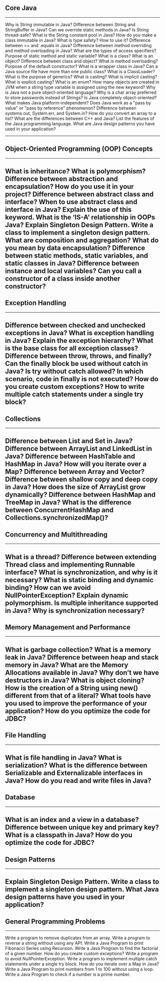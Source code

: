 ## Core Java
---
Why is String immutable in Java?
Difference between String and StringBuffer in Java?
Can we override static methods in Java?
Is String thread-safe?
What is the String constant pool in Java?
How do you make a class immutable in Java?
What is type safety? How to use it?
Difference between == and .equals in Java?
Difference between method overriding and method overloading in Java?
What are the types of access specifiers?
Purpose of static method and static variable?
What is a class?
What is an object?
Difference between class and object?
What is method overloading?
Purpose of the default constructor?
What is a wrapper class in Java?
Can a Java source file have more than one public class?
What is a ClassLoader?
What is the purpose of generics?
What is casting?
What is implicit casting?
What is explicit casting?
What is an enum?
How many objects are created in JVM when a string type variable is assigned using the new keyword?
Why is Java not a pure object-oriented language?
Why is a char array preferred to store passwords instead of Strings?
Is Java completely object-oriented?
What makes Java platform-independent?
Does Java work as a "pass by value" or "pass by reference" phenomenon?
Difference between systems.out, System.err, and System.in?
How do you convert an array to a list?
What are the differences between C++ and Java?
List the features of the Java programming language.
What are Java design patterns you have used in your application?

---
## Object-Oriented Programming (OOP) Concepts
---
What is inheritance?
What is polymorphism?
Difference between abstraction and encapsulation? How do you use it in your project?
Difference between abstract class and interface?
When to use abstract class and interface in Java?
Explain the use of this keyword.
What is the ‘IS-A’ relationship in OOPs Java?
Explain Singleton Design Pattern. Write a class to implement a singleton design pattern.
What are composition and aggregation?
What do you mean by data encapsulation?
Difference between static methods, static variables, and static classes in Java?
Difference between instance and local variables?
Can you call a constructor of a class inside another constructor?
---
## Exception Handling
---
Difference between checked and unchecked exceptions in Java?
What is exception handling in Java?
Explain the exception hierarchy?
What is the base class for all exception classes?
Difference between throw, throws, and finally?
Can the finally block be used without catch in Java?
Is try without catch allowed?
In which scenario, code in finally is not executed?
How do you create custom exceptions?
How to write multiple catch statements under a single try block?
---
## Collections
---
Difference between List and Set in Java?
Difference between ArrayList and LinkedList in Java?
Difference between HashTable and HashMap in Java?
How will you iterate over a Map?
Difference between Array and Vector?
Difference between shallow copy and deep copy in Java?
How does the size of ArrayList grow dynamically?
Difference between HashMap and TreeMap in Java?
What is the difference between ConcurrentHashMap and Collections.synchronizedMap()?
---
## Concurrency and Multithreading
---
What is a thread?
Difference between extending Thread class and implementing Runnable interface?
What is synchronization, and why is it necessary?
What is static binding and dynamic binding?
How can we avoid NullPointerException?
Explain dynamic polymorphism.
Is multiple inheritance supported in Java?
Why is synchronization necessary?
---
## Memory Management and Performance
---
What is garbage collection?
What is a memory leak in Java?
Difference between heap and stack memory in Java?
What are the Memory Allocations available in Java?
Why don’t we have destructors in Java?
What is object cloning?
How is the creation of a String using new() different from that of a literal?
What tools have you used to improve the performance of your application?
How do you optimize the code for JDBC?
---
## File Handling
---
What is file handling in Java?
What is serialization?
What is the difference between Serializable and Externalizable interfaces in Java?
How do you read and write files in Java?
---
## Database
---
What is an index and a view in a database?
Difference between unique key and primary key?
What is a classpath in Java?
How do you optimize the code for JDBC?
---
## Design Patterns
---
Explain Singleton Design Pattern. Write a class to implement a singleton design pattern.
What Java design patterns have you used in your application?
---
## General Programming Problems
---
Write a program to remove duplicates from an array.
Write a program to reverse a string without using any API.
Write a Java Program to print Fibonacci Series using Recursion.
Write a Java Program to find the factorial of a given number.
How do you create custom exceptions?
Write a program to avoid NullPointerException.
Write a program to implement multiple catch statements under a single try block.
How do you iterate over a Map in Java?
Write a Java Program to print numbers from 1 to 100 without using a loop.
Write a Java Program to check if a number is a prime number.
